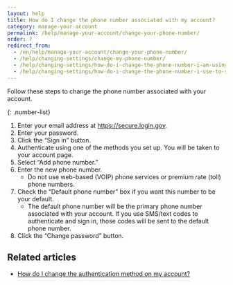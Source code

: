 ```yaml
---
layout: help
title: How do I change the phone number associated with my account?
category: manage-your-account
permalink: /help/manage-your-account/change-your-phone-number/
order: 7
redirect_from:
  - /en/help/manage-your-account/change-your-phone-number/
  - /help/changing-settings/change-my-phone-number/
  - /help/changing-settings/how-do-i-change-the-phone-number-i-am-using-with-my-account/
  - /help/changing-settings/how-do-i-change-the-phone-number-i-use-to-sign-in/
---
```


Follow these steps to change the phone number associated with your account.

{: .number-list}
1. Enter your email address at <https://secure.login.gov>.
1. Enter your password.
1. Click the “Sign in” button.
1. Authenticate using one of the methods you set up. You will be taken to your account page.
1. Select “Add phone number.”
1. Enter the new phone number.
   * Do not use web-based (VOIP) phone services or premium rate (toll) phone numbers.
1. Check the “Default phone number” box if you want this number to be your default.
   * The default phone number will be the primary phone number associated with your account. If you use SMS/text codes to authenticate and sign in, those codes will be sent to the default phone number.
1. Click the “Change password” button.

## Related articles

* [How do I change the authentication method on my account?](#)
